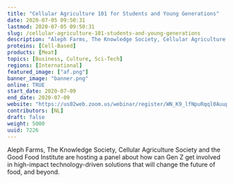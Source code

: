 ```yaml
---
title: "Cellular Agriculture 101 for Students and Young Generations"
date: 2020-07-05 09:50:31
lastmod: 2020-07-05 09:50:31
slug: /cellular-agriculture-101-students-and-young-generations
description: "Aleph Farms, The Knowledge Society, Cellular Agriculture Society and the Good Food Institute are hosting a panel about how can Gen Z get involved in high-impact technology-driven solutions that will change the future of food, and beyond."
proteins: [Cell-Based]
products: [Meat]
topics: [Business, Culture, Sci-Tech]
regions: [International]
featured_image: ["af.png"]
banner_image: "banner.png"
online: TRUE
start_date: 2020-07-09
end_date: 2020-07-09
website: "https://us02web.zoom.us/webinar/register/WN_K9_lfNpuRqql0AuupLZHaw"
contributors: [NL]
draft: false
weight: 5000
uuid: 7226
---
```

<p>Aleph Farms, The Knowledge Society, Cellular Agriculture Society and the Good Food Institute are hosting a panel about how can Gen Z get involved in high-impact technology-driven solutions that will change the future of food, and beyond.</p>
